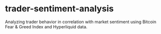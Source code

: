 # trader-sentiment-analysis
Analyzing trader behavior in correlation with market sentiment using Bitcoin Fear &amp; Greed Index and Hyperliquid data.
